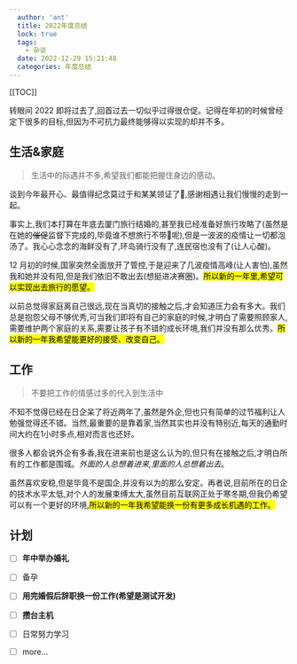 ```yaml
---
  author: 'ant'
  title: 2022年度总结
  lock: true
  tags:
    - 杂谈
  date: 2022-12-29 15:21:48
  categories: 年度总结
---
```


[[TOC]]

转眼间 2022 即将过去了,回首过去一切似乎过得很仓促。记得在年初的时候曾经定下很多的目标,但因为不可抗力最终能够得以实现的却并不多。

## 生活&家庭

> 生活中的际遇并不多,希望我们都能把握住身边的感动。

谈到今年最开心、最值得纪念莫过于和某某领证了🙌,感谢相遇让我们慢慢的走到一起。

事实上,我们本打算在年底去厦门旅行结婚的,甚至我已经准备好旅行攻略了(虽然是在她的~~催促~~监督下完成的,毕竟谁不想旅行不带🧠呢),但是一波波的疫情让一切都泡汤了。我心心念念的海鲜没有了,环岛骑行没有了,连民宿也没有了(让人心酸)。

12 月初的时候,国家突然全面放开了管控,于是迎来了几波疫情高峰(让人害怕),虽然我和她并没有阳,但是我们依旧不敢出去(想挺进决赛圈)。<mark>所以新的一年里,希望可以实现出去旅行的愿望。</mark>

以前总觉得家庭离自己很远,现在当真切的接触之后,才会知道压力会有多大。我们总是抱怨父母不够优秀,可当我们即将有自己的家庭的时候,才明白了需要照顾家人,需要维护两个家庭的关系,需要让孩子有不错的成长环境,我们并没有那么优秀。<mark>所以新的一年我希望能更好的接受、改变自己。</mark>

## 工作

> 不要把工作的情感过多的代入到生活中

不知不觉得已经在日企呆了将近两年了,虽然是外企,但也只有简单的过节福利让人勉强觉得还不错。当然,最重要的是靠着家,当然其实也并没有特别近,每天的通勤时间大约在1小时多点,相对而言也还好。

很多人都会说外企有多香,我在进来前也是这么认为的,但只有在接触之后,才明白所有的工作都是围城。*外面的人总想着进来,里面的人总想着出去*。

虽然喜欢安稳,但是毕竟不是国企,并没有以为的那么安定。再者说,目前所在的日企的技术水平太低,对个人的发展束缚太大,虽然目前互联网正处于寒冬期,但我仍希望可以有一个更好的环境,<mark>所以新的一年我希望能换一份有更多成长机遇的工作。</mark>

## 计划

- [ ] **年中举办婚礼**
- [ ] 备孕
- [ ] **用完婚假后辞职换一份工作(希望是测试开发)**
- [ ] **攒台主机**
- [ ] 日常努力学习
- [ ] more...

